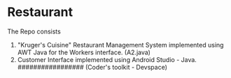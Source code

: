 # Restaurant

The Repo consists 
1) "Kruger's Cuisine" Restaurant Management System implemented using AWT Java for the Workers interface. (A2.java) 
2) Customer Interface implemented using Android Studio - Java.
#################
(Coder's toolkit - Devspace)
